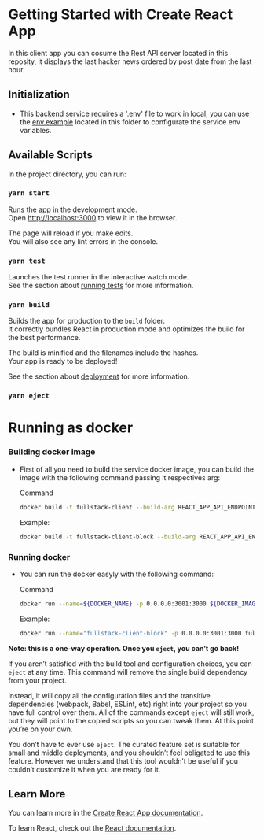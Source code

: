 # Getting Started with Create React App

In this client app you can cosume the Rest API server located in this reposity, it displays the last hacker news ordered by post date from the last hour

## Initialization
- This backend service requires a '.env' file to work in local, you can use the [env.example](./env.example) located in this folder to configurate the service env variables.

## Available Scripts

In the project directory, you can run:

### `yarn start`

Runs the app in the development mode.\
Open [http://localhost:3000](http://localhost:3000) to view it in the browser.

The page will reload if you make edits.\
You will also see any lint errors in the console.

### `yarn test`

Launches the test runner in the interactive watch mode.\
See the section about [running tests](https://facebook.github.io/create-react-app/docs/running-tests) for more information.

### `yarn build`

Builds the app for production to the `build` folder.\
It correctly bundles React in production mode and optimizes the build for the best performance.

The build is minified and the filenames include the hashes.\
Your app is ready to be deployed!

See the section about [deployment](https://facebook.github.io/create-react-app/docs/deployment) for more information.

### `yarn eject`


# Running as docker
### Building docker image
- First of all you need to build the service docker image, you can build the image with the following command passing it respectives arg:

  Command
  ```bash
  docker build -t fullstack-client --build-arg REACT_APP_API_ENDPOINT=$REACT_APP_API_ENDPOINT .
  ```

  Example:
  ```bash
  docker build -t fullstack-client-block --build-arg REACT_APP_API_ENDPOINT=http://localhost:4001 .
  ```

### Running docker
- You can run the docker easyly with the following command:

  Command
  ```bash
  docker run --name=${DOCKER_NAME} -p 0.0.0.0:3001:3000 ${DOCKER_IMAGE_NAME}
  ```

  Example:
  ```bash
  docker run --name="fullstack-client-block" -p 0.0.0.0:3001:3000 fullstack-client
  ```

**Note: this is a one-way operation. Once you `eject`, you can’t go back!**

If you aren’t satisfied with the build tool and configuration choices, you can `eject` at any time. This command will remove the single build dependency from your project.

Instead, it will copy all the configuration files and the transitive dependencies (webpack, Babel, ESLint, etc) right into your project so you have full control over them. All of the commands except `eject` will still work, but they will point to the copied scripts so you can tweak them. At this point you’re on your own.

You don’t have to ever use `eject`. The curated feature set is suitable for small and middle deployments, and you shouldn’t feel obligated to use this feature. However we understand that this tool wouldn’t be useful if you couldn’t customize it when you are ready for it.

## Learn More

You can learn more in the [Create React App documentation](https://facebook.github.io/create-react-app/docs/getting-started).

To learn React, check out the [React documentation](https://reactjs.org/).
